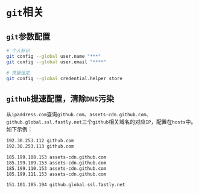 # `git`相关

## `git`参数配置

``` Bash
# 个人标识
git config --global user.name "***"
git config --global user.email "****"

# 凭据设定
git config --global credential.helper store
```

## `github`提速配置，清除`DNS`污染

从`ipaddress.com`查询`github.com`、`assets-cdn.github.com`、`github.global.ssl.fastly.net`三个`github`相关域名的对应`IP`，配置在`hosts`中。如下示例：

``` Markdown
192.30.253.112 github.com
192.30.253.113 github.com

185.199.108.153 assets-cdn.github.com
185.199.109.153 assets-cdn.github.com
185.199.110.153 assets-cdn.github.com
185.199.111.153 assets-cdn.github.com

151.101.185.194 github.global.ssl.fastly.net
```
